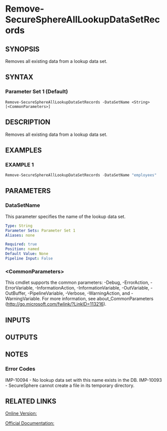 ﻿# Remove-SecureSphereAllLookupDataSetRecords

## SYNOPSIS
Removes all existing data from a lookup data set.

## SYNTAX

### Parameter Set 1 (Default)
```
Remove-SecureSphereAllLookupDataSetRecords -DataSetName <String> [<CommonParameters>]
```

## DESCRIPTION
Removes all existing data from a lookup data set.

## EXAMPLES

### EXAMPLE 1

```powershell
Remove-SecureSphereAllLookupDataSetRecords -DataSetName "employees"
```

## PARAMETERS

### DataSetName
This parameter specifies the name of the lookup data set.

```yaml
Type: String
Parameter Sets: Parameter Set 1
Aliases: none

Required: true
Position: named
Default Value: None
Pipeline Input: False
```

### \<CommonParameters\>
This cmdlet supports the common parameters: -Debug, -ErrorAction, -ErrorVariable, -InformationAction, -InformationVariable, -OutVariable, -OutBuffer, -PipelineVariable, -Verbose, -WarningAction, and -WarningVariable. For more information, see about_CommonParameters (http://go.microsoft.com/fwlink/?LinkID=113216).

## INPUTS

## OUTPUTS

## NOTES

### Error Codes
IMP-10094 - No lookup data set with this name exists in the DB.
IMP-10093 - SecureSphere cannot create a file in its temporary directory.

## RELATED LINKS

[Online Version:](https://github.com/akshinmustafayev/Documentation/MD)

[Official Documentation:](https://docs.imperva.com/bundle/v13.6-api-reference-guide/page/61649.htm)



